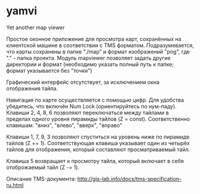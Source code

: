 ﻿# yamvi
Yet another map viewer

Простое оконное приложение для просмотра карт, сохранённых на клиентской машине в соответствии с TMS форматом. Подразумевается, что карты сохранены в папке "./map" и формат изображений "png", где "." - папка проекта. Модуль mapviewer позволяет задать другие директории и формат (необходимо указать полный путь к папке; формат указывается без "точки")

Графический интерфейс отсутствует, за исключением окна отображения тайла.

Навигация по карте осуществляется с помощью цифр. Для удобства убедитесь, что включён Num Lock (ориентируйтесь по нум-паду).
Клавиши 2, 4, 8, 6 позволяют переключаться между тайлами в пределах одного уровня пирамиды тайлов (Z = const). Соответственно клавишам: "вниз", "влево", "вверх", "вправо"

Клавиши 1, 7, 9, 3 позволяют спуститься на уровень ниже по пирамиде тайлов (Z += 1). Соответствующая клавиша указывает один из четырёх тайлов для отображения, который составляют просматриваемый тайл.

Клавиша 5 возвращает к просмотру тайла, который включает в себя отоброжаемый тайл (Z -= 1).

Описание TMS-документа: http://gis-lab.info/docs/tms-specification-ru.html
